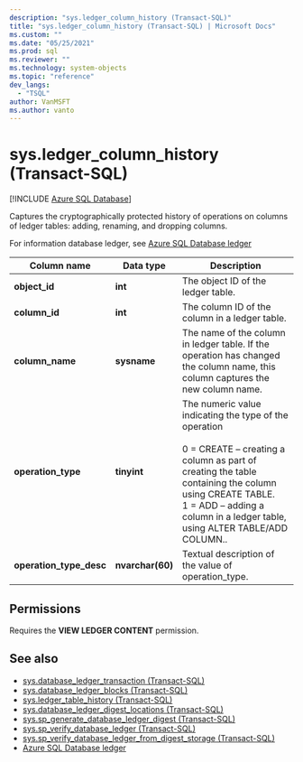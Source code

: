 ```yaml
---
description: "sys.ledger_column_history (Transact-SQL)"
title: "sys.ledger_column_history (Transact-SQL) | Microsoft Docs"
ms.custom: ""
ms.date: "05/25/2021"
ms.prod: sql
ms.reviewer: ""
ms.technology: system-objects
ms.topic: "reference"
dev_langs: 
  - "TSQL"
author: VanMSFT
ms.author: vanto
---
```

# sys.ledger_column_history (Transact-SQL)

[!INCLUDE [Azure SQL Database](../../includes/applies-to-version/asdb.md)]

Captures the cryptographically protected history of operations on columns of ledger tables: adding, renaming, and dropping columns.

For information database ledger, see [Azure SQL Database ledger](/azure/azure-sql/database/ledger-overview)

|Column name|Data type|Description|  
|-----------------|---------------|-----------------|
|**object_id**|**int**|The object ID of the ledger table.|
|**column_id**|**int**|The column ID of the column in a ledger table. |
|**column_name**|**sysname**|The name of the column in ledger table. If the operation has changed the column name, this column captures the new column name.|
|**operation_type**|**tinyint**|The numeric value indicating the type of the operation<br/><br/>0 = CREATE – creating a column as part of creating the table containing the column using CREATE TABLE.<br/>1 = ADD – adding a column in a ledger table, using ALTER TABLE/ADD COLUMN..|
|**operation_type_desc**|**nvarchar(60)**|Textual description of the value of operation_type.|

## Permissions

Requires the **VIEW LEDGER CONTENT** permission.

## See also

- [sys.database_ledger_transaction (Transact-SQL)](sys-database-ledger-transaction-transact-sql.md)
- [sys.database_ledger_blocks (Transact-SQL)](sys-database-ledger-blocks-transact-sql.md)
- [sys.ledger_table_history (Transact-SQL)](sys-ledger-table-history-transact-sql.md)
- [sys.database_ledger_digest_locations (Transact-SQL)](sys-database-ledger-digest-locations-transact-sql.md)
- [sys.sp_generate_database_ledger_digest (Transact-SQL)](../system-stored-procedures/sys-sp-generate-database-ledger-digest-transact-sql.md)
- [sys.sp_verify_database_ledger (Transact-SQL)](../system-stored-procedures/sys-sp-verify-database-ledger-transact-sql.md)
- [sys.sp_verify_database_ledger_from_digest_storage (Transact-SQL)](../system-stored-procedures/sys-sp-verify-database-ledger-from-digest-storage-transact-sql.md)
- [Azure SQL Database ledger](/azure/azure-sql/database/ledger-overview)

